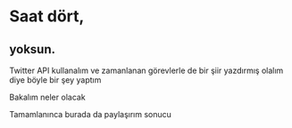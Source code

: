 # Saat dört,

## yoksun.

Twitter API kullanalım ve zamanlanan görevlerle de bir şiir yazdırmış olalım diye böyle bir şey yaptım

Bakalım neler olacak

Tamamlanınca burada da paylaşırım sonucu